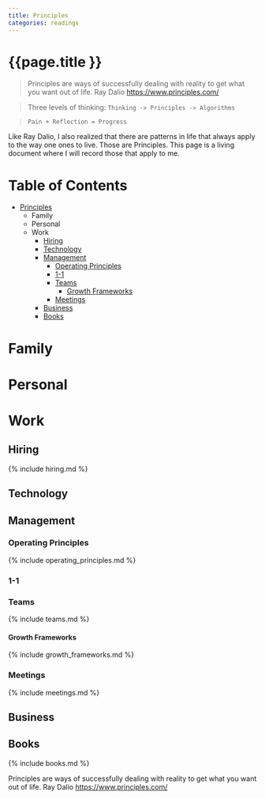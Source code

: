 ```yaml
---
title: Principles
categories: readings
---
```


# {{page.title }}

> Principles are ways of successfully dealing with reality to get what you want out of life.
Ray Dalio <https://www.principles.com/>

> Three levels of thinking: `Thinking -> Principles -> Algorithms`

> `Pain + Reflection = Progress`

Like Ray Dalio, I also realized that there are patterns in life that always apply to the way one ones to live. Those are Principles. This page is a living document where I will record those that apply to me.

# Table of Contents

- [Principles](#principles)
  * Family
  * Personal
  * Work
    * [Hiring](#hiring)
    * [Technology](#technology)
    * [Management](#management)
      + [Operating Principles](#operating-principles)
      + [1-1](#1-1)
      + [Teams](#teams)
        - [Growth Frameworks](#growth-frameworks)
      + [Meetings](#meetings)
    * [Business](#business)
    * [Books](#books)

# Family

# Personal

# Work

## Hiring

{% include hiring.md %}

## Technology

## Management

### Operating Principles

{% include operating_principles.md %}

### 1-1

### Teams

{% include teams.md %}

#### Growth Frameworks

{% include growth_frameworks.md %}

### Meetings

{% include meetings.md %}

## Business

## Books

{% include books.md %}

Principles are ways of successfully dealing with reality to get what you want out of life. Ray Dalio <https://www.principles.com/>

